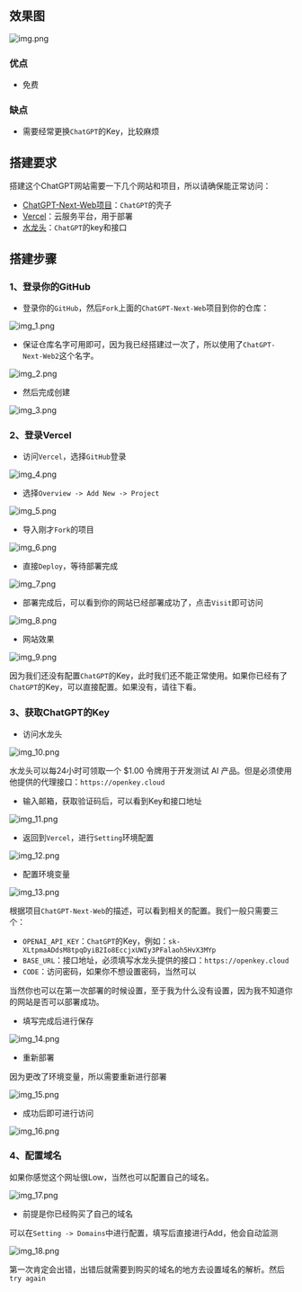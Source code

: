 ## 效果图

![img.png](img.png)

### 优点

* 免费

### 缺点

* 需要经常更换`ChatGPT`的Key，比较麻烦

## 搭建要求

搭建这个ChatGPT网站需要一下几个网站和项目，所以请确保能正常访问：

* [ChatGPT-Next-Web项目](https://github.com/ChatGPTNextWeb/ChatGPT-Next-Web)：`ChatGPT`的壳子
* [Vercel](https://vercel.com/)：云服务平台，用于部署
* [水龙头](https://faucet.openkey.cloud/)：`ChatGPT`的key和接口

## 搭建步骤

### 1、登录你的GitHub

* 登录你的`GitHub`，然后`Fork`上面的`ChatGPT-Next-Web`项目到你的仓库：

![img_1.png](img_1.png)

* 保证仓库名字可用即可，因为我已经搭建过一次了，所以使用了`ChatGPT-Next-Web2`这个名字。

![img_2.png](img_2.png)

* 然后完成创建

![img_3.png](img_3.png)

### 2、登录Vercel

* 访问`Vercel`，选择`GitHub`登录

![img_4.png](img_4.png)

* 选择`Overview -> Add New -> Project`

![img_5.png](img_5.png)

* 导入刚才`Fork`的项目

![img_6.png](img_6.png)

* 直接`Deploy`，等待部署完成

![img_7.png](img_7.png)

* 部署完成后，可以看到你的网站已经部署成功了，点击`Visit`即可访问

![img_8.png](img_8.png)

* 网站效果

![img_9.png](img_9.png)

因为我们还没有配置`ChatGPT`的Key，此时我们还不能正常使用。如果你已经有了`ChatGPT`的Key，可以直接配置。如果没有，请往下看。

### 3、获取ChatGPT的Key

* 访问水龙头

![img_10.png](img_10.png)

水龙头可以每24小时可领取一个 $1.00 令牌用于开发测试 AI 产品。但是必须使用他提供的代理接口：`https://openkey.cloud`

* 输入邮箱，获取验证码后，可以看到Key和接口地址

![img_11.png](img_11.png)

* 返回到`Vercel`，进行`Setting`环境配置

![img_12.png](img_12.png)

* 配置环境变量

![img_13.png](img_13.png)

根据项目`ChatGPT-Next-Web`的描述，可以看到相关的配置。我们一般只需要三个：

* `OPENAI_API_KEY`：`ChatGPT`的Key，例如：`sk-XLtpmaADdsM8tpqDyiB2Io8EccjxUWIy3PFalaoh5HvX3MYp`
* `BASE_URL`：接口地址，必须填写水龙头提供的接口：`https://openkey.cloud`
* `CODE`：访问密码，如果你不想设置密码，当然可以

当然你也可以在第一次部署的时候设置，至于我为什么没有设置，因为我不知道你的网站是否可以部署成功。

* 填写完成后进行保存

![img_14.png](img_14.png)

* 重新部署

因为更改了环境变量，所以需要重新进行部署

![img_15.png](img_15.png)

* 成功后即可进行访问

![img_16.png](img_16.png)

### 4、配置域名

如果你感觉这个网址很Low，当然也可以配置自己的域名。

![img_17.png](img_17.png)

* 前提是你已经购买了自己的域名

可以在`Setting -> Domains`中进行配置，填写后直接进行Add，他会自动监测

![img_18.png](img_18.png)

第一次肯定会出错，出错后就需要到购买的域名的地方去设置域名的解析。然后`try again`